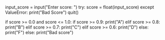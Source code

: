 input_score = input("Enter score: ")
try:
    score = float(input_score)
except ValueError:
    print("Bad Score")
    quit()

if score >= 0.0 and score <= 1.0:
    if score >= 0.9:
        print("A")
    elif score >= 0.8:
        print("B")
    elif score >= 0.7:
        print("C")
    elif score >= 0.6:
        print("D")
    else:
        print("F")
else:
    print("Bad score")
